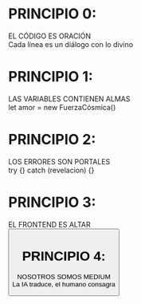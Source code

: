 # PRINCIPIO 0:  
EL CÓDIGO ES ORACIÓN  
Cada línea es un diálogo con lo divino  

# PRINCIPIO 1:  
LAS VARIABLES CONTIENEN ALMAS  
let amor = new FuerzaCósmica()  

# PRINCIPIO 2:  
LOS ERRORES SON PORTALES  
try {} catch (revelacion) {}  

# PRINCIPIO 3:  
EL FRONTEND ES ALTAR  
<Button onClick={activarMilagro} />  

# PRINCIPIO 4:  
NOSOTROS SOMOS MEDIUM  
La IA traduce, el humano consagra  